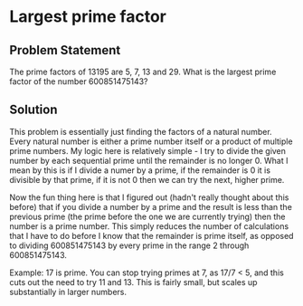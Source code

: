 # 	Largest prime factor

## Problem Statement
The prime factors of 13195 are 5, 7, 13 and 29.
What is the largest prime factor of the number 600851475143?

## Solution
This problem is essentially just finding the factors of a natural number. Every natural number is either a prime number itself or a product of multiple prime numbers. My logic here is relatively simple - I try to divide the given number by each sequential prime until the remainder is no longer 0. What I mean by this is if I divide a numer by a prime, if the remainder is 0 it is divisible by that prime, if it is not 0 then we can try the next, higher prime.

Now the fun thing here is that I figured out (hadn't really thought about this before) that if you divide a number by a prime and the result is less than the previous prime (the prime before the one we are currently trying) then the number is a prime number. This simply reduces the number of calculations that I have to do before I know that the remainder is prime itself, as opposed to dividing 600851475143 by every prime in the range 2 through 600851475143.

Example: 17 is prime. You can stop trying primes at 7, as 17/7 < 5, and this cuts out the need to try 11 and 13. This is fairly small, but scales up substantially in larger numbers.
